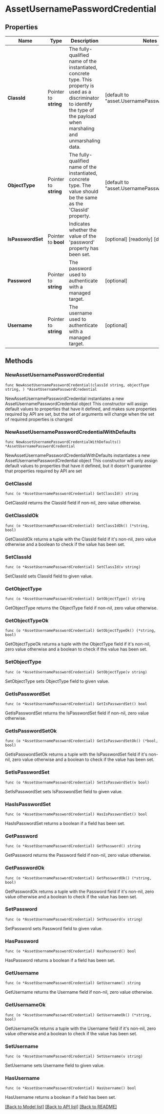 # AssetUsernamePasswordCredential

## Properties

Name | Type | Description | Notes
------------ | ------------- | ------------- | -------------
**ClassId** | Pointer to **string** | The fully-qualified name of the instantiated, concrete type. This property is used as a discriminator to identify the type of the payload when marshaling and unmarshaling data. | [default to "asset.UsernamePasswordCredential"]
**ObjectType** | Pointer to **string** | The fully-qualified name of the instantiated, concrete type. The value should be the same as the &#39;ClassId&#39; property. | [default to "asset.UsernamePasswordCredential"]
**IsPasswordSet** | Pointer to **bool** | Indicates whether the value of the &#39;password&#39; property has been set. | [optional] [readonly] [default to false]
**Password** | Pointer to **string** | The password used to authenticate with a managed target. | [optional] 
**Username** | Pointer to **string** | The username used to authenticate with a managed target. | [optional] 

## Methods

### NewAssetUsernamePasswordCredential

`func NewAssetUsernamePasswordCredential(classId string, objectType string, ) *AssetUsernamePasswordCredential`

NewAssetUsernamePasswordCredential instantiates a new AssetUsernamePasswordCredential object
This constructor will assign default values to properties that have it defined,
and makes sure properties required by API are set, but the set of arguments
will change when the set of required properties is changed

### NewAssetUsernamePasswordCredentialWithDefaults

`func NewAssetUsernamePasswordCredentialWithDefaults() *AssetUsernamePasswordCredential`

NewAssetUsernamePasswordCredentialWithDefaults instantiates a new AssetUsernamePasswordCredential object
This constructor will only assign default values to properties that have it defined,
but it doesn't guarantee that properties required by API are set

### GetClassId

`func (o *AssetUsernamePasswordCredential) GetClassId() string`

GetClassId returns the ClassId field if non-nil, zero value otherwise.

### GetClassIdOk

`func (o *AssetUsernamePasswordCredential) GetClassIdOk() (*string, bool)`

GetClassIdOk returns a tuple with the ClassId field if it's non-nil, zero value otherwise
and a boolean to check if the value has been set.

### SetClassId

`func (o *AssetUsernamePasswordCredential) SetClassId(v string)`

SetClassId sets ClassId field to given value.


### GetObjectType

`func (o *AssetUsernamePasswordCredential) GetObjectType() string`

GetObjectType returns the ObjectType field if non-nil, zero value otherwise.

### GetObjectTypeOk

`func (o *AssetUsernamePasswordCredential) GetObjectTypeOk() (*string, bool)`

GetObjectTypeOk returns a tuple with the ObjectType field if it's non-nil, zero value otherwise
and a boolean to check if the value has been set.

### SetObjectType

`func (o *AssetUsernamePasswordCredential) SetObjectType(v string)`

SetObjectType sets ObjectType field to given value.


### GetIsPasswordSet

`func (o *AssetUsernamePasswordCredential) GetIsPasswordSet() bool`

GetIsPasswordSet returns the IsPasswordSet field if non-nil, zero value otherwise.

### GetIsPasswordSetOk

`func (o *AssetUsernamePasswordCredential) GetIsPasswordSetOk() (*bool, bool)`

GetIsPasswordSetOk returns a tuple with the IsPasswordSet field if it's non-nil, zero value otherwise
and a boolean to check if the value has been set.

### SetIsPasswordSet

`func (o *AssetUsernamePasswordCredential) SetIsPasswordSet(v bool)`

SetIsPasswordSet sets IsPasswordSet field to given value.

### HasIsPasswordSet

`func (o *AssetUsernamePasswordCredential) HasIsPasswordSet() bool`

HasIsPasswordSet returns a boolean if a field has been set.

### GetPassword

`func (o *AssetUsernamePasswordCredential) GetPassword() string`

GetPassword returns the Password field if non-nil, zero value otherwise.

### GetPasswordOk

`func (o *AssetUsernamePasswordCredential) GetPasswordOk() (*string, bool)`

GetPasswordOk returns a tuple with the Password field if it's non-nil, zero value otherwise
and a boolean to check if the value has been set.

### SetPassword

`func (o *AssetUsernamePasswordCredential) SetPassword(v string)`

SetPassword sets Password field to given value.

### HasPassword

`func (o *AssetUsernamePasswordCredential) HasPassword() bool`

HasPassword returns a boolean if a field has been set.

### GetUsername

`func (o *AssetUsernamePasswordCredential) GetUsername() string`

GetUsername returns the Username field if non-nil, zero value otherwise.

### GetUsernameOk

`func (o *AssetUsernamePasswordCredential) GetUsernameOk() (*string, bool)`

GetUsernameOk returns a tuple with the Username field if it's non-nil, zero value otherwise
and a boolean to check if the value has been set.

### SetUsername

`func (o *AssetUsernamePasswordCredential) SetUsername(v string)`

SetUsername sets Username field to given value.

### HasUsername

`func (o *AssetUsernamePasswordCredential) HasUsername() bool`

HasUsername returns a boolean if a field has been set.


[[Back to Model list]](../README.md#documentation-for-models) [[Back to API list]](../README.md#documentation-for-api-endpoints) [[Back to README]](../README.md)


